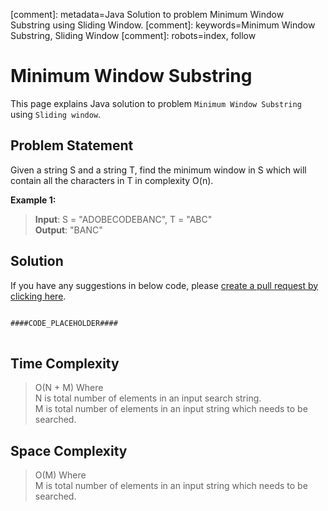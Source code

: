 [comment]: metadata=Java Solution to problem Minimum Window Substring using Sliding Window.
[comment]: keywords=Minimum Window Substring, Sliding Window
[comment]: robots=index, follow


<h1>Minimum Window Substring</h1>
<p>
This page explains Java solution to problem <code class="inline">Minimum Window Substring</code> using <code class="inline">Sliding window</code>.
</p>


<h2 class="heading">Problem Statement</h2>
<p>
Given a string S and a string T, find the minimum window in S which will contain all the characters in T in complexity O(n).
</p>

<b>Example 1:</b>
<blockquote>
<p>
<b>Input</b>: S = "ADOBECODEBANC", T = "ABC"<br/>
<b>Output</b>:  "BANC"<br/>
</p>
</blockquote>


<h2 class="heading">Solution</h2>
If you have any suggestions in below code, please <a href="####LINK_PLACEHOLDER####" target="_blank" rel="noopener noreferrer" class="absolute">create a pull request by clicking here</a>.
<pre>
<code class="language-java">
####CODE_PLACEHOLDER####
</code>
</pre>


<h2 class="heading">Time Complexity</h2>
<blockquote>
<p>
O(N + M) Where <br />
N is total number of elements in an input search string. <br />
M is total number of elements in an input string which needs to be searched.
</p>
</blockquote>


<h2 class="heading">Space Complexity</h2>
<blockquote>
<p>
O(M) Where <br />
M is total number of elements in an input string which needs to be searched.
</p>
</blockquote>